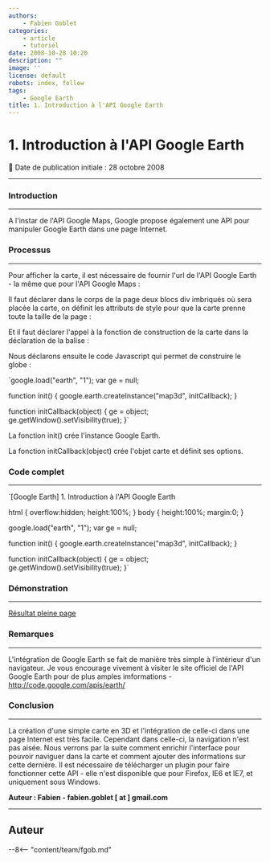 ```yaml
---
authors:
    - Fabien Goblet
categories:
    - article
    - tutoriel
date: 2008-10-28 10:20
description: ""
image: ''
license: default
robots: index, follow
tags:
    - Google Earth
title: 1. Introduction à l'API Google Earth
---
```


# 1. Introduction à l'API Google Earth

:calendar: Date de publication initiale : 28 octobre 2008

----

### Introduction

---

A l'instar de l'API Google Maps, Google propose également une API pour manipuler Google Earth dans une page Internet.  

### Processus

---

Pour afficher la carte, il est nécessaire de fournir l'url de l'API Google Earth - la même que pour l'API Google Maps :  

Il faut déclarer dans le corps de la page deux blocs div imbriqués où sera placée la carte, on définit les attributs de style pour que la carte prenne toute la taille de la page :  

Et il faut déclarer l'appel à la fonction de construction de la carte dans la déclaration de la balise :  

Nous déclarons ensuite le code Javascript qui permet de construire le globe :  

`google.load("earth", "1");
var ge = null;

function init() {
google.earth.createInstance("map3d", initCallback);
}

function initCallback(object) {
ge = object;
ge.getWindow().setVisibility(true);
}`  

La fonction init() crée l'instance Google Earth.  

La fonction initCallback(object) crée l'objet carte et définit ses options.  

### Code complet

---

`[Google Earth] 1. Introduction à l'API Google Earth

html { overflow:hidden; height:100%; }
body { height:100%; margin:0; }

google.load("earth", "1");
var ge = null;

function init() {
google.earth.createInstance("map3d", initCallback);
}

function initCallback(object) {
ge = object;
ge.getWindow().setVisibility(true);
}`  

### Démonstration

---

[Résultat pleine page](http://88.191.39.115/fabien/geotribu/%5bgeotribu%5d_Google-Earth_tuto1.html)

### Remarques

---

L'intégration de Google Earth se fait de manière très simple à l'intérieur d'un navigateur.
Je vous encourage vivement à visiter le site officiel de l'API Google Earth pour de plus amples imformations - <http://code.google.com/apis/earth/>

### Conclusion

---

La création d'une simple carte en 3D et l'intégration de celle-ci dans une page Internet est très facile.
Cependant dans celle-ci, la navigation n'est pas aisée.
Nous verrons par la suite comment enrichir l'interface pour pouvoir naviguer dans la carte et comment ajouter des informations sur cette dernière.
Il est nécessaire de télécharger un plugin pour faire fonctionner cette API - elle n'est disponible que pour Firefox, IE6 et IE7, et uniquement sous Windows.

**Auteur : Fabien - fabien.goblet [ at ] gmail.com**

----

## Auteur

--8<-- "content/team/fgob.md"
